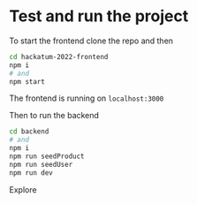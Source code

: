 # Test and run the project

To start the frontend clone the repo and then

```bash
cd hackatum-2022-frontend
npm i
# and
npm start
```

The frontend is running on `localhost:3000`

Then to run the backend

```bash
cd backend
# and
npm i
npm run seedProduct
npm run seedUser
npm run dev
```

Explore
